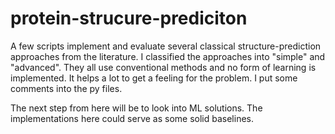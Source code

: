 # protein-strucure-prediciton
A few scripts implement and evaluate several classical structure-prediction approaches from the literature.
I classified the approaches into "simple" and "advanced". They all use conventional methods and no form of learning is implemented.
It helps a lot to get a feeling for the problem. I put some comments into the py files.

The next step from here will be to look into ML solutions. The implementations here could serve as some solid baselines.

